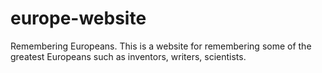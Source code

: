 # europe-website

Remembering Europeans.
This is a website for remembering some of the greatest Europeans such as inventors, writers, scientists.
